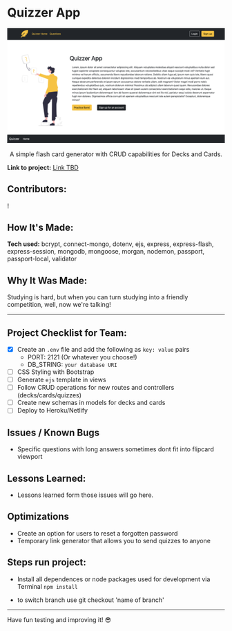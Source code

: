 # Quizzer App

![Quizzer App Home](Quizzer-App-SS.png)

<p align="center">A simple flash card generator with CRUD capabilities for Decks and Cards.
</p>

**Link to project:**
[Link TBD]()

## Contributors:

!

## How It's Made:

**Tech used:** bcrypt, connect-mongo, dotenv, ejs, express, express-flash, express-session, mongodb, mongoose, morgan, nodemon, passport, passport-local, validator

## Why It Was Made:

Studying is hard, but when you can turn studying into a friendly competition, well, now we're talking!

---

## Project Checklist for Team:

- [x] Create an `.env` file and add the following as `key: value` pairs
  - PORT: 2121 (Or whatever you choose!)
  - DB_STRING: `your database URI`
- [ ] CSS Styling with Bootstrap
- [ ] Generate `ejs` template in views
- [ ] Follow CRUD operations for new routes and controllers (decks/cards/quizzes)
- [ ] Create new schemas in models for decks and cards
- [ ] Deploy to Heroku/Netlify

## Issues / Known Bugs

- Specific questions with long answers sometimes dont fit into flipcard viewport

## Lessons Learned:

- Lessons learned form those issues will go here.

## Optimizations

- Create an option for users to reset a forgotten password
- Temporary link generator that allows you to send quizzes to anyone

## Steps run project:

- Install all dependences or node packages used for development via Terminal `npm install`


- to switch branch use git checkout 'name of branch'
---

Have fun testing and improving it! 😎
